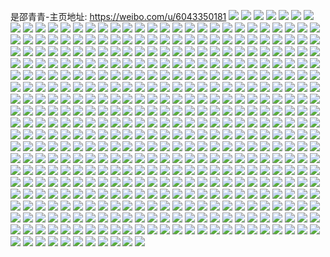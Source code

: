 是邵青青-主页地址: https://weibo.com/u/6043350181 
![](https://wx4.sinaimg.cn/mw2000/006AZhs1ly1h8zkqgdu11j32ps1j0kjl.jpg) 
![](https://wx4.sinaimg.cn/mw2000/006AZhs1ly1h8y2eos5zij32c034p7wi.jpg) 
![](https://wx4.sinaimg.cn/mw2000/006AZhs1ly1h8y2eknakxj32c0340u0x.jpg) 
![](https://wx4.sinaimg.cn/mw2000/006AZhs1ly1h85urqfnx1j32c034h1ky.jpg) 
![](https://wx4.sinaimg.cn/mw2000/006AZhs1ly1h85urogka7j32c034lkjm.jpg) 
![](https://wx4.sinaimg.cn/mw2000/006AZhs1ly1h7dz9zqv3yj31xq2qvjtx.jpg) 
![](https://wx4.sinaimg.cn/mw2000/006AZhs1ly1h7dz9xenv6j32c03401ky.jpg) 
![](https://wx4.sinaimg.cn/mw2000/006AZhs1ly1h7dza34cxjj323t2vm1ky.jpg) 
![](https://wx4.sinaimg.cn/mw2000/006AZhs1ly1h6l0ssxjcaj30u0140n2m.jpg) 
![](https://wx4.sinaimg.cn/mw2000/006AZhs1ly1h6l0st4nk9j30ty146qav.jpg) 
![](https://wx4.sinaimg.cn/mw2000/006AZhs1ly1h6l0stbdfhj30ty14010k.jpg) 
![](https://wx4.sinaimg.cn/mw2000/006AZhs1ly1h6l0stjpznj30ty148mzp.jpg) 
![](https://wx4.sinaimg.cn/mw2000/006AZhs1ly1h6l0stq3f3j30w616w45h.jpg) 
![](https://wx4.sinaimg.cn/mw2000/006AZhs1ly1h6l0ssrb2lj30ty1460z2.jpg) 
![](https://wx4.sinaimg.cn/mw2000/006AZhs1ly1h6l0stycm9j30ty140wle.jpg) 
![](https://wx4.sinaimg.cn/mw2000/006AZhs1ly1h6l0su6aysj30ty14041b.jpg) 
![](https://wx4.sinaimg.cn/mw2000/006AZhs1ly1h6l0sucr7cj30ty140dii.jpg) 
![](https://wx4.sinaimg.cn/mw2000/006AZhs1ly1h61vd5twlrj32801o0b29.jpg) 
![](https://wx4.sinaimg.cn/mw2000/006AZhs1ly1h61vdbw7h9j33k02o01kx.jpg) 
![](https://wx4.sinaimg.cn/mw2000/006AZhs1ly1h61vddvc00j30wi1yce81.jpg) 
![](https://wx4.sinaimg.cn/mw2000/006AZhs1ly1h4clnsim0pj30zk1bewog.jpg) 
![](https://wx4.sinaimg.cn/mw2000/006AZhs1ly1h4clnu09l7j32yo1o0x6p.jpg) 
![](https://wx4.sinaimg.cn/mw2000/006AZhs1ly1h3f63h9p9lj32yo1o0qv6.jpg) 
![](https://wx4.sinaimg.cn/mw2000/006AZhs1ly1h3f63iowkqj32yo1o0hdu.jpg) 
![](https://wx4.sinaimg.cn/mw2000/006AZhs1ly1h3f63kulu9j32yo1o0npe.jpg) 
![](https://wx4.sinaimg.cn/mw2000/006AZhs1ly1h3f63fz8swj32yo1o0hdu.jpg) 
![](https://wx4.sinaimg.cn/mw2000/006AZhs1ly1h3f63mtr46j32yo1o0hdu.jpg) 
![](https://wx4.sinaimg.cn/mw2000/006AZhs1ly1h3f63djrm0j32yo1o0e82.jpg) 
![](https://wx4.sinaimg.cn/mw2000/006AZhs1ly1h3f63odztfj31o02yokjm.jpg) 
![](https://wx4.sinaimg.cn/mw2000/006AZhs1ly1h33h35vjh3j30sg0sggsy.jpg) 
![](https://wx4.sinaimg.cn/mw2000/006AZhs1ly1h33h367xvnj31o01o01en.jpg) 
![](https://wx4.sinaimg.cn/mw2000/006AZhs1ly1h1uzyd0pr3j32c03401ky.jpg) 
![](https://wx4.sinaimg.cn/mw2000/006AZhs1ly1h1uzydmfbdj32c0340e81.jpg) 
![](https://wx4.sinaimg.cn/mw2000/006AZhs1ly1h0z9hfbbblj3340280nph.jpg) 
![](https://wx4.sinaimg.cn/mw2000/006AZhs1ly1h0z9hg7rgsj33402c0e82.jpg) 
![](https://wx4.sinaimg.cn/mw2000/006AZhs1ly1h0z9hdgffsj33402c0b2a.jpg) 
![](https://wx4.sinaimg.cn/mw2000/006AZhs1ly1h0z9hgxfutj33402c0hdu.jpg) 
![](https://wx4.sinaimg.cn/mw2000/006AZhs1ly1gwy5qmnvbej31o01o07wh.jpg) 
![](https://wx4.sinaimg.cn/mw2000/006AZhs1ly1gvtoxluiu4j32801o0e81.jpg) 
![](https://wx4.sinaimg.cn/mw2000/006AZhs1ly1gvtoxj9k76j32801o0kjl.jpg) 
![](https://wx4.sinaimg.cn/mw2000/006AZhs1ly1gvke4fyh28j62c0340hdt02.jpg) 
![](https://wx4.sinaimg.cn/mw2000/006AZhs1ly1gv5xl25s73j62tc240u0y02.jpg) 
![](https://wx4.sinaimg.cn/mw2000/006AZhs1ly1gv1e8dk7yjj62c02c0u0x02.jpg) 
![](https://wx4.sinaimg.cn/mw2000/006AZhs1ly1gv1e8lagyfj32c02c0x6p.jpg) 
![](https://wx4.sinaimg.cn/mw2000/006AZhs1ly1gv1e8f8bldj62c02c01ky02.jpg) 
![](https://wx4.sinaimg.cn/mw2000/006AZhs1ly1gv1e8otqibj62c02c0kjl02.jpg) 
![](https://wx4.sinaimg.cn/mw2000/006AZhs1ly1gv1e8gfivvj62c02c01ky02.jpg) 
![](https://wx4.sinaimg.cn/mw2000/006AZhs1ly1gv1e8i0tffj32c02c0npe.jpg) 
![](https://wx4.sinaimg.cn/mw2000/006AZhs1ly1gv1e8jjqdkj32c02c0hdt.jpg) 
![](https://wx4.sinaimg.cn/mw2000/006AZhs1ly1gv1ea9i0rpj613r0tuh5t02.jpg) 
![](https://wx4.sinaimg.cn/mw2000/006AZhs1ly1gv1e9xf060j62c02c0kjl02.jpg) 
![](https://wx4.sinaimg.cn/mw2000/006AZhs1ly1guok7343cdj63k02o0n4i02.jpg) 
![](https://wx4.sinaimg.cn/mw2000/006AZhs1ly1gul8ej9zm9j6280190que02.jpg) 
![](https://wx4.sinaimg.cn/mw2000/006AZhs1ly1gul8efugqkj62801904qp02.jpg) 
![](https://wx4.sinaimg.cn/mw2000/006AZhs1ly1gul8eij4vzj61400u0tn102.jpg) 
![](https://wx4.sinaimg.cn/mw2000/006AZhs1ly1gul8eht71nj62tc240e8202.jpg) 
![](https://wx4.sinaimg.cn/mw2000/006AZhs1ly1gul8en3earj63402c0u0x02.jpg) 
![](https://wx4.sinaimg.cn/mw2000/006AZhs1ly1gul8eesmh4j62c02jb7wh02.jpg) 
![](https://wx4.sinaimg.cn/mw2000/006AZhs1ly1gul8ek4qunj62c02c01kx02.jpg) 
![](https://wx4.sinaimg.cn/mw2000/006AZhs1ly1gul8eocrauj62c02c0x6f02.jpg) 
![](https://wx4.sinaimg.cn/mw2000/006AZhs1ly1gul8elczu6j63402c04qp02.jpg) 
![](https://wx4.sinaimg.cn/mw2000/006AZhs1ly1gufxlke4aqj63402c04qq02.jpg) 
![](https://wx4.sinaimg.cn/mw2000/006AZhs1ly1gufxlmfomlj63402c0u0y02.jpg) 
![](https://wx4.sinaimg.cn/mw2000/006AZhs1ly1gufxlihlfzj63402c0hdu02.jpg) 
![](https://wx4.sinaimg.cn/mw2000/006AZhs1ly1gufxlpwg39j62c0340e8202.jpg) 
![](https://wx4.sinaimg.cn/mw2000/006AZhs1ly1gufxlo1b48j62c0340b2902.jpg) 
![](https://wx4.sinaimg.cn/mw2000/006AZhs1ly1gufxd5oo40j62c03407wh02.jpg) 
![](https://wx4.sinaimg.cn/mw2000/006AZhs1ly1gufxd1lbn3j63402c0npd02.jpg) 
![](https://wx4.sinaimg.cn/mw2000/006AZhs1ly1gufxd4otjpj62c03401ky02.jpg) 
![](https://wx4.sinaimg.cn/mw2000/006AZhs1ly1gufxd3eik5j62c03401ky02.jpg) 
![](https://wx4.sinaimg.cn/mw2000/006AZhs1ly1gufxlqu6a4j62c0340b2902.jpg) 
![](https://wx4.sinaimg.cn/mw2000/006AZhs1ly1gufxky6tyjj62c03407wi02.jpg) 
![](https://wx4.sinaimg.cn/mw2000/006AZhs1ly1gufxd78xhjj62c0340b2a02.jpg) 
![](https://wx4.sinaimg.cn/mw2000/006AZhs1ly1gufxl0a3nzj63402c0x6r02.jpg) 
![](https://wx4.sinaimg.cn/mw2000/006AZhs1ly1gufxlb9rh7j63402c07wi02.jpg) 
![](https://wx4.sinaimg.cn/mw2000/006AZhs1ly1gufxl99innj63402c0x6r02.jpg) 
![](https://wx4.sinaimg.cn/mw2000/006AZhs1ly1gufxld6qr2j62c03404qq02.jpg) 
![](https://wx4.sinaimg.cn/mw2000/006AZhs1ly1gufxlgiqz1j63402c07wi02.jpg) 
![](https://wx4.sinaimg.cn/mw2000/006AZhs1ly1gufxlerg0lj62382s71ky02.jpg) 
![](https://wx4.sinaimg.cn/mw2000/006AZhs1ly1gu8es59ej2j32c0340hdu.jpg) 
![](https://wx4.sinaimg.cn/mw2000/006AZhs1ly1gu8es7gfhoj62c0340hdu02.jpg) 
![](https://wx4.sinaimg.cn/mw2000/006AZhs1ly1gt5rk8cay8j31sg2ds1kx.jpg) 
![](https://wx4.sinaimg.cn/mw2000/006AZhs1ly1gt5rkeibutj325n2r64qp.jpg) 
![](https://wx4.sinaimg.cn/mw2000/006AZhs1ly1gt5rk9uf20j32c0340b2a.jpg) 
![](https://wx4.sinaimg.cn/mw2000/006AZhs1ly1gt5rkb47adj32c0340npd.jpg) 
![](https://wx4.sinaimg.cn/mw2000/006AZhs1ly1gt5rkd9trij33402c0b29.jpg) 
![](https://wx4.sinaimg.cn/mw2000/006AZhs1ly1gt5rkccftyj33402c01ky.jpg) 
![](https://wx4.sinaimg.cn/mw2000/006AZhs1ly1gt5rk5o8p0j33402c0kjm.jpg) 
![](https://wx4.sinaimg.cn/mw2000/006AZhs1ly1gt5rmpltdyj33402c01ky.jpg) 
![](https://wx4.sinaimg.cn/mw2000/006AZhs1ly1gt5rk7fh6jj32c03404qq.jpg) 
![](https://wx4.sinaimg.cn/mw2000/006AZhs1ly1gt5rqhd9uyj32c0340e82.jpg) 
![](https://wx4.sinaimg.cn/mw2000/006AZhs1ly1gt2wtxe98aj3240240npd.jpg) 
![](https://wx4.sinaimg.cn/mw2000/006AZhs1ly1gs7erorsuij32c02c04nx.jpg) 
![](https://wx4.sinaimg.cn/mw2000/006AZhs1ly1grxjn9lqlmj33402c0x11.jpg) 
![](https://wx4.sinaimg.cn/mw2000/006AZhs1ly1grwiuq02s1j34g02yoqvi.jpg) 
![](https://wx4.sinaimg.cn/mw2000/006AZhs1ly1grwiv1zhefj34g02yokjx.jpg) 
![](https://wx4.sinaimg.cn/mw2000/006AZhs1ly1grwivgqcnjj32yo4g0kk1.jpg) 
![](https://wx4.sinaimg.cn/mw2000/006AZhs1ly1grwiuco9uuj32yo4pfx72.jpg) 
![](https://wx4.sinaimg.cn/mw2000/006AZhs1ly1grsm4k37ytj32c0340e81.jpg) 
![](https://wx4.sinaimg.cn/mw2000/006AZhs1ly1grsm4lmoybj32c0340e81.jpg) 
![](https://wx4.sinaimg.cn/mw2000/006AZhs1ly1grdka3v747j31nt28ynde.jpg) 
![](https://wx4.sinaimg.cn/mw2000/006AZhs1ly1grdkb9e7eyj31tf2by1an.jpg) 
![](https://wx4.sinaimg.cn/mw2000/006AZhs1ly1gr34lo8iwhj33402c0qv5.jpg) 
![](https://wx4.sinaimg.cn/mw2000/006AZhs1ly1gqpuh23loxj33k02o0u0y.jpg) 
![](https://wx4.sinaimg.cn/mw2000/006AZhs1ly1gqo6y3hxmij32c0340e81.jpg) 
![](https://wx4.sinaimg.cn/mw2000/006AZhs1ly1gq7uma3przj31o0280e5e.jpg) 
![](https://wx4.sinaimg.cn/mw2000/006AZhs1ly1gq7umbnf9oj31o0280hb9.jpg) 
![](https://wx4.sinaimg.cn/mw2000/006AZhs1ly1gq7umda5s6j31sg2dsdjd.jpg) 
![](https://wx4.sinaimg.cn/mw2000/006AZhs1ly1gq7up93rcgj31sg2dstbz.jpg) 
![](https://wx4.sinaimg.cn/mw2000/006AZhs1ly1gpyqbvudezj32o03k01ce.jpg) 
![](https://wx4.sinaimg.cn/mw2000/006AZhs1ly1gpq2jskw8sj32801o0b29.jpg) 
![](https://wx4.sinaimg.cn/mw2000/006AZhs1ly1gpi3ts284pj32c02c0k5y.jpg) 
![](https://wx4.sinaimg.cn/mw2000/006AZhs1ly1gphbxve6ohj33402c0hdt.jpg) 
![](https://wx4.sinaimg.cn/mw2000/006AZhs1ly1gphbxxfnt8j33402c0hdt.jpg) 
![](https://wx4.sinaimg.cn/mw2000/006AZhs1ly1gphby07lufj33402c0e81.jpg) 
![](https://wx4.sinaimg.cn/mw2000/006AZhs1ly1gphby2b54lj33402c0hdt.jpg) 
![](https://wx4.sinaimg.cn/mw2000/006AZhs1ly1gphby4ha3yj33402c0hdt.jpg) 
![](https://wx4.sinaimg.cn/mw2000/006AZhs1ly1gphby6n5mvj33402c0hdt.jpg) 
![](https://wx4.sinaimg.cn/mw2000/006AZhs1ly1gphby8lco9j33402c0hdt.jpg) 
![](https://wx4.sinaimg.cn/mw2000/006AZhs1ly1gphbybramfj33402c0e81.jpg) 
![](https://wx4.sinaimg.cn/mw2000/006AZhs1ly1gphbyeokuyj33402c0hdt.jpg) 
![](https://wx4.sinaimg.cn/mw2000/006AZhs1ly1gpcohxjvcoj32c0340x6q.jpg) 
![](https://wx4.sinaimg.cn/mw2000/006AZhs1ly1gpcogz927jj33402c07wh.jpg) 
![](https://wx4.sinaimg.cn/mw2000/006AZhs1ly1gpcogxytfgj32c03407wj.jpg) 
![](https://wx4.sinaimg.cn/mw2000/006AZhs1ly1gpcoh4chmwj33402c0b29.jpg) 
![](https://wx4.sinaimg.cn/mw2000/006AZhs1ly1gpcoh6jamzj33402c0b29.jpg) 
![](https://wx4.sinaimg.cn/mw2000/006AZhs1ly1gpcoh80ubnj33402c0gyp.jpg) 
![](https://wx4.sinaimg.cn/mw2000/006AZhs1ly1gpcoha6bh7j33hc2bke83.jpg) 
![](https://wx4.sinaimg.cn/mw2000/006AZhs1ly1gpcohbzdtxj33hc2bkb2b.jpg) 
![](https://wx4.sinaimg.cn/mw2000/006AZhs1ly1gpcogszqcej33hc2bk4qs.jpg) 
![](https://wx4.sinaimg.cn/mw2000/006AZhs1ly1gpb0mc57ntj30rs15o7wh.jpg) 
![](https://wx4.sinaimg.cn/mw2000/006AZhs1ly1gpb0m9ykgkj33402c0x6p.jpg) 
![](https://wx4.sinaimg.cn/mw2000/006AZhs1ly1gpb0mdy3i2j32c033y1l2.jpg) 
![](https://wx4.sinaimg.cn/mw2000/006AZhs1ly1gpb0m3u53zj33402c04qr.jpg) 
![](https://wx4.sinaimg.cn/mw2000/006AZhs1ly1gpb0m0vt5jj33402c0x6q.jpg) 
![](https://wx4.sinaimg.cn/mw2000/006AZhs1ly1gpb0lxqlvyj33402c0u0y.jpg) 
![](https://wx4.sinaimg.cn/mw2000/006AZhs1ly1gpb0m7ta9yj33402c04qp.jpg) 
![](https://wx4.sinaimg.cn/mw2000/006AZhs1ly1gpb0pmfyw0j32c02c0qpy.jpg) 
![](https://wx4.sinaimg.cn/mw2000/006AZhs1ly1gpb0m6p1iaj33402c0b1v.jpg) 
![](https://wx4.sinaimg.cn/mw2000/006AZhs1ly1gpafemry7nj30rs24e7r6.jpg) 
![](https://wx4.sinaimg.cn/mw2000/006AZhs1ly1gpafeolhwaj32c033yqv6.jpg) 
![](https://wx4.sinaimg.cn/mw2000/006AZhs1ly1gpafem0nfkj30rs2km4qp.jpg) 
![](https://wx4.sinaimg.cn/mw2000/006AZhs1ly1gpaffecbb0j33402c07wh.jpg) 
![](https://wx4.sinaimg.cn/mw2000/006AZhs1ly1gpafeq8yiij30rs334npd.jpg) 
![](https://wx4.sinaimg.cn/mw2000/006AZhs1ly1gpaferpltrj32c0340npe.jpg) 
![](https://wx4.sinaimg.cn/mw2000/006AZhs1ly1gpafekx5uej31o01o0dzu.jpg) 
![](https://wx4.sinaimg.cn/mw2000/006AZhs1ly1gpafetcnucj32c02c0noe.jpg) 
![](https://wx4.sinaimg.cn/mw2000/006AZhs1ly1gpafevcpj2j33402c01kx.jpg) 
![](https://wx4.sinaimg.cn/mw2000/006AZhs1ly1gp6zxquegqj32c02c0tpn.jpg) 
![](https://wx4.sinaimg.cn/mw2000/006AZhs1ly1gp4nb4qyavj33402c043c.jpg) 
![](https://wx4.sinaimg.cn/mw2000/006AZhs1ly1gp4nb18zq8j33402c0qit.jpg) 
![](https://wx4.sinaimg.cn/mw2000/006AZhs1ly1gp4nb2lfh0j33402c0to3.jpg) 
![](https://wx4.sinaimg.cn/mw2000/006AZhs1ly1gp4nb3g7fdj33402c0wv8.jpg) 
![](https://wx4.sinaimg.cn/mw2000/006AZhs1ly1gp13ublbbaj32c02c0u0x.jpg) 
![](https://wx4.sinaimg.cn/mw2000/006AZhs1ly1gp13ud553qj32c02c0x6p.jpg) 
![](https://wx4.sinaimg.cn/mw2000/006AZhs1ly1gp13uf1qiyj32c02c04qq.jpg) 
![](https://wx4.sinaimg.cn/mw2000/006AZhs1ly1gp13uh0k8vj32c02c04qq.jpg) 
![](https://wx4.sinaimg.cn/mw2000/006AZhs1ly1gp13ujrmhmj32c02c0hdw.jpg) 
![](https://wx4.sinaimg.cn/mw2000/006AZhs1ly1gp13u9z33cj32c02c0kjl.jpg) 
![](https://wx4.sinaimg.cn/mw2000/006AZhs1ly1got62g8nfuj30u0140tmf.jpg) 
![](https://wx4.sinaimg.cn/mw2000/006AZhs1ly1gorkpaelk6j31nv1nv1kx.jpg) 
![](https://wx4.sinaimg.cn/mw2000/006AZhs1ly1gorkp9l0ujj31nv1nv4jn.jpg) 
![](https://wx4.sinaimg.cn/mw2000/006AZhs1ly1gorkpav5bkj31nv1nvax5.jpg) 
![](https://wx4.sinaimg.cn/mw2000/006AZhs1ly1gorkpbhq4qj31nv1nvkid.jpg) 
![](https://wx4.sinaimg.cn/mw2000/006AZhs1ly1gokvmfqem7j33402c0b2c.jpg) 
![](https://wx4.sinaimg.cn/mw2000/006AZhs1ly1gokvmj7pquj33402c04qt.jpg) 
![](https://wx4.sinaimg.cn/mw2000/006AZhs1ly1gohd9bd4yzj32c0340h3z.jpg) 
![](https://wx4.sinaimg.cn/mw2000/006AZhs1ly1gnt831j5jvj32c02c04mr.jpg) 
![](https://wx4.sinaimg.cn/mw2000/006AZhs1ly1gnt8334c48j33402c0jti.jpg) 
![](https://wx4.sinaimg.cn/mw2000/006AZhs1ly1gnt835lhlnj33402c0ngj.jpg) 
![](https://wx4.sinaimg.cn/mw2000/006AZhs1ly1gnt85mfyjej32ds1sgx5g.jpg) 
![](https://wx4.sinaimg.cn/mw2000/006AZhs1ly1gnk2uralwij32801o01ky.jpg) 
![](https://wx4.sinaimg.cn/mw2000/006AZhs1ly1gnk2umq8ngj32801o0x6p.jpg) 
![](https://wx4.sinaimg.cn/mw2000/006AZhs1ly1gnk2uo4pnbj32801o04qq.jpg) 
![](https://wx4.sinaimg.cn/mw2000/006AZhs1ly1gnk2upano2j31o0280kjl.jpg) 
![](https://wx4.sinaimg.cn/mw2000/006AZhs1ly1gnk2upm25oj30u0140ai1.jpg) 
![](https://wx4.sinaimg.cn/mw2000/006AZhs1ly1gnk2uorhi3j31o0280hdt.jpg) 
![](https://wx4.sinaimg.cn/mw2000/006AZhs1ly1gnk2unjiqwj31o0280npd.jpg) 
![](https://wx4.sinaimg.cn/mw2000/006AZhs1ly1gnk2upzefjj31o0280npd.jpg) 
![](https://wx4.sinaimg.cn/mw2000/006AZhs1ly1gnk2uqhm81j31o0280kjl.jpg) 
![](https://wx4.sinaimg.cn/mw2000/006AZhs1ly1gnai5cehdpj32022rzqe3.jpg) 
![](https://wx4.sinaimg.cn/mw2000/006AZhs1ly1gnai5dp31tj33402c0x10.jpg) 
![](https://wx4.sinaimg.cn/mw2000/006AZhs1gy1gmr3w3czp8j32c0340npd.jpg) 
![](https://wx4.sinaimg.cn/mw2000/006AZhs1gy1gm8dmbmrrpj32c0340kjl.jpg) 
![](https://wx4.sinaimg.cn/mw2000/006AZhs1gy1gm643fuftkj32c0340e81.jpg) 
![](https://wx4.sinaimg.cn/mw2000/006AZhs1ly1glvswif7bej32c02c0njq.jpg) 
![](https://wx4.sinaimg.cn/mw2000/006AZhs1gy1gknvvso443j32c03404qp.jpg) 
![](https://wx4.sinaimg.cn/mw2000/006AZhs1gy1gknvvupp03j32c0340hdt.jpg) 
![](https://wx4.sinaimg.cn/mw2000/006AZhs1gy1gknaxzy3vrj33402c0e81.jpg) 
![](https://wx4.sinaimg.cn/mw2000/006AZhs1gy1gknay280aej33402c07wh.jpg) 
![](https://wx4.sinaimg.cn/mw2000/006AZhs1gy1gjmxko1nrij32c0340b29.jpg) 
![](https://wx4.sinaimg.cn/mw2000/006AZhs1gy1gjmxkrjwlqj32c0340npd.jpg) 
![](https://wx4.sinaimg.cn/mw2000/006AZhs1gy1gjmxkptjmdj32c0340qv5.jpg) 
![](https://wx4.sinaimg.cn/mw2000/006AZhs1gy1gjmxktemgcj32c0340npd.jpg) 
![](https://wx4.sinaimg.cn/mw2000/006AZhs1gy1gjmxkw0qtbj320w340qv5.jpg) 
![](https://wx4.sinaimg.cn/mw2000/006AZhs1gy1gjmxkmf94pj32c0340u0x.jpg) 
![](https://wx4.sinaimg.cn/mw2000/006AZhs1ly1ghvcbh4t85j31o01o0k6n.jpg) 
![](https://wx4.sinaimg.cn/mw2000/006AZhs1ly1ghtxivxwohj33402c04m9.jpg) 
![](https://wx4.sinaimg.cn/mw2000/006AZhs1ly1ghtxkxlxmfj33402c04qp.jpg) 
![](https://wx4.sinaimg.cn/mw2000/006AZhs1ly1ghqbt01dhkj32c02c0kje.jpg) 
![](https://wx4.sinaimg.cn/mw2000/006AZhs1gy1ggt5nceriej33402c0nha.jpg) 
![](https://wx4.sinaimg.cn/mw2000/006AZhs1gy1gg79mxgekfj330l2be4qr.jpg) 
![](https://wx4.sinaimg.cn/mw2000/006AZhs1gy1gg79mznbxnj32c02c01kx.jpg) 
![](https://wx4.sinaimg.cn/mw2000/006AZhs1gy1gg79mrrqvdj32c02c0e81.jpg) 
![](https://wx4.sinaimg.cn/mw2000/006AZhs1gy1gg79mn9z7dj31o01o07wk.jpg) 
![](https://wx4.sinaimg.cn/mw2000/006AZhs1gy1gg79n3y0dfj32c02c0b29.jpg) 
![](https://wx4.sinaimg.cn/mw2000/006AZhs1gy1gg79n1nj87j31o01o0tx6.jpg) 
![](https://wx4.sinaimg.cn/mw2000/006AZhs1gy1gfd6s3i2j2j313x0tx4qp.jpg) 
![](https://wx4.sinaimg.cn/mw2000/006AZhs1gy1gfd0eik668j30q30q3n8r.jpg) 
![](https://wx4.sinaimg.cn/mw2000/006AZhs1ly1gf69841mfdj32c02c0tov.jpg) 
![](https://wx4.sinaimg.cn/mw2000/006AZhs1gy1gf2r94oh7yj33402c0u10.jpg) 
![](https://wx4.sinaimg.cn/mw2000/006AZhs1gy1gf2r9d74jhj30u00u0np9.jpg) 
![](https://wx4.sinaimg.cn/mw2000/006AZhs1gy1gf2r7htfe9j31o01o04qu.jpg) 
![](https://wx4.sinaimg.cn/mw2000/006AZhs1gy1gf2r65dqzij31kw16mnpf.jpg) 
![](https://wx4.sinaimg.cn/mw2000/006AZhs1gy1gf2r8eqzlrj34tc37kqvb.jpg) 
![](https://wx4.sinaimg.cn/mw2000/006AZhs1gy1gf2r7izmu3j31420u047r.jpg) 
![](https://wx4.sinaimg.cn/mw2000/006AZhs1gy1gf2r7k4lbqj30yi1nmh1r.jpg) 
![](https://wx4.sinaimg.cn/mw2000/006AZhs1gy1gf2r770b7wj33402c0e8e.jpg) 
![](https://wx4.sinaimg.cn/mw2000/006AZhs1gy1gf2r98kb8kj30yi1n5h2b.jpg) 
![](https://wx4.sinaimg.cn/mw2000/006AZhs1ly1ge0jtzenkoj33402c0u0x.jpg) 
![](https://wx4.sinaimg.cn/mw2000/006AZhs1ly1ge0jv12mo3j30q40q4qjw.jpg) 
![](https://wx4.sinaimg.cn/mw2000/006AZhs1ly1gdufln74jmj31mb1mbu0x.jpg) 
![](https://wx4.sinaimg.cn/mw2000/006AZhs1ly1gdufllj2fxj31lb1lbe82.jpg) 
![](https://wx4.sinaimg.cn/mw2000/006AZhs1ly1gdt5riojnsj32c02c04og.jpg) 
![](https://wx4.sinaimg.cn/mw2000/006AZhs1ly1gdt5rjzx0fj32c02c0wrc.jpg) 
![](https://wx4.sinaimg.cn/mw2000/006AZhs1ly1gdde0rjmq5j32c02c04qp.jpg) 
![](https://wx4.sinaimg.cn/mw2000/006AZhs1ly1gdddzb4ngaj32c02c0hdt.jpg) 
![](https://wx4.sinaimg.cn/mw2000/006AZhs1ly1gdde0torazj32c02c0u0x.jpg) 
![](https://wx4.sinaimg.cn/mw2000/006AZhs1ly1gdddzeyxxxj32c02c0hdt.jpg) 
![](https://wx4.sinaimg.cn/mw2000/006AZhs1ly1gdddz9nk41j32c02c0kjm.jpg) 
![](https://wx4.sinaimg.cn/mw2000/006AZhs1ly1gdddzfzl23j32c02c0nd1.jpg) 
![](https://wx4.sinaimg.cn/mw2000/006AZhs1ly1gdde7ywlubj30tu0tu1kx.jpg) 
![](https://wx4.sinaimg.cn/mw2000/006AZhs1ly1gdddzk6zzgj32c02c0qv5.jpg) 
![](https://wx4.sinaimg.cn/mw2000/006AZhs1ly1gdde3z79awj30u017mazv.jpg) 
![](https://wx4.sinaimg.cn/mw2000/006AZhs1ly1gbiej2nlh4j31mb1mb4fq.jpg) 
![](https://wx4.sinaimg.cn/mw2000/006AZhs1ly1gbiej361e5j31mb1mbqng.jpg) 
![](https://wx4.sinaimg.cn/mw2000/006AZhs1ly1gbiej3ue6bj31o01o0at8.jpg) 
![](https://wx4.sinaimg.cn/mw2000/006AZhs1ly1gbiej1hnppj31o01o0auq.jpg) 
![](https://wx4.sinaimg.cn/mw2000/006AZhs1ly1gb83l11mlaj31o01o0h22.jpg) 
![](https://wx4.sinaimg.cn/mw2000/006AZhs1ly1gb6wmv9kl9j31hc0u0npd.jpg) 
![](https://wx4.sinaimg.cn/mw2000/006AZhs1ly1gb6wmvuc8ej31hc0u0qv5.jpg) 
![](https://wx4.sinaimg.cn/mw2000/006AZhs1ly1gb6wmwgo7rj31hc0u0qv5.jpg) 
![](https://wx4.sinaimg.cn/mw2000/006AZhs1ly1gb6wk9rqdsj30u00h348k.jpg) 
![](https://wx4.sinaimg.cn/mw2000/006AZhs1ly1gaxfd9co0ij32c02c0has.jpg) 
![](https://wx4.sinaimg.cn/mw2000/006AZhs1ly1gaxfcbxrv4j32c02c0k3p.jpg) 
![](https://wx4.sinaimg.cn/mw2000/006AZhs1gy1gax79z0z0qj32c02c0hdt.jpg) 
![](https://wx4.sinaimg.cn/mw2000/006AZhs1gy1gax7a1ybl6j32c02c07wh.jpg) 
![](https://wx4.sinaimg.cn/mw2000/006AZhs1gy1gawe34z83pj31o01o0ha4.jpg) 
![](https://wx4.sinaimg.cn/mw2000/006AZhs1gy1gawe2givtdj31o01o0x0h.jpg) 
![](https://wx4.sinaimg.cn/mw2000/006AZhs1gy1gawe2qt726j31o01o0hc6.jpg) 
![](https://wx4.sinaimg.cn/mw2000/006AZhs1gy1gawe537wzpj31o01o01kx.jpg) 
![](https://wx4.sinaimg.cn/mw2000/006AZhs1gy1gawe2fejbsj31o01o0qnl.jpg) 
![](https://wx4.sinaimg.cn/mw2000/006AZhs1gy1gawe4nf11zj31o01o0u0n.jpg) 
![](https://wx4.sinaimg.cn/mw2000/006AZhs1gy1gawe4y07xcj31o01o0wz9.jpg) 
![](https://wx4.sinaimg.cn/mw2000/006AZhs1gy1gawe4uanvwj31o01o0b29.jpg) 
![](https://wx4.sinaimg.cn/mw2000/006AZhs1gy1gawe2nfpzkj32c0340u0z.jpg) 
![](https://wx4.sinaimg.cn/mw2000/006AZhs1gy1gav2gdq53gj30rs4a9hdt.jpg) 
![](https://wx4.sinaimg.cn/mw2000/006AZhs1gy1gav2h97mf8j30rs4444qp.jpg) 
![](https://wx4.sinaimg.cn/mw2000/006AZhs1gy1gav2ghqwgfj30rs334ttj.jpg) 
![](https://wx4.sinaimg.cn/mw2000/006AZhs1gy1gav2hha27cj30rs1xgnjp.jpg) 
![](https://wx4.sinaimg.cn/mw2000/006AZhs1gy1gav2g5vboij31900u0h28.jpg) 
![](https://wx4.sinaimg.cn/mw2000/006AZhs1gy1gav2hpykxyj30rs2yiu0r.jpg) 
![](https://wx4.sinaimg.cn/mw2000/006AZhs1gy1gav2hsk9f8j31900u0ary.jpg) 
![](https://wx4.sinaimg.cn/mw2000/006AZhs1gy1gav2g3fp83j31hc0u0ql5.jpg) 
![](https://wx4.sinaimg.cn/mw2000/006AZhs1gy1gav2htt1pyj31400u0wju.jpg) 
![](https://wx4.sinaimg.cn/mw2000/006AZhs1gy1gauws1v6hlj30yi0yijxb.jpg) 
![](https://wx4.sinaimg.cn/mw2000/006AZhs1gy1gauwrfnek8j32c02c0kfi.jpg) 
![](https://wx4.sinaimg.cn/mw2000/006AZhs1gy1gauws56fdpj32c02c0k8f.jpg) 
![](https://wx4.sinaimg.cn/mw2000/006AZhs1gy1gauws6u2skj32c02c0khd.jpg) 
![](https://wx4.sinaimg.cn/mw2000/006AZhs1gy1gauws9lf1ej33402c0u0y.jpg) 
![](https://wx4.sinaimg.cn/mw2000/006AZhs1gy1gauwriunaqj32c02c04i6.jpg) 
![](https://wx4.sinaimg.cn/mw2000/006AZhs1gy1gauws17b8jj33k02o0b2b.jpg) 
![](https://wx4.sinaimg.cn/mw2000/006AZhs1gy1gauws3rcrzj32c02c019y.jpg) 
![](https://wx4.sinaimg.cn/mw2000/006AZhs1gy1gauwrbisfej30yi0yi0yt.jpg) 
![](https://wx4.sinaimg.cn/mw2000/006AZhs1gy1gaib9jcuyqj33402c07wh.jpg) 
![](https://wx4.sinaimg.cn/mw2000/006AZhs1gy1gaib9u95xoj33402c04qp.jpg) 
![](https://wx4.sinaimg.cn/mw2000/006AZhs1gy1gaib9mvbpcj33402c07wh.jpg) 
![](https://wx4.sinaimg.cn/mw2000/006AZhs1gy1gaib9qjuhhj33402c07wh.jpg) 
![](https://wx4.sinaimg.cn/mw2000/006AZhs1gy1gahhd9lf31j31o01o0nh7.jpg) 
![](https://wx4.sinaimg.cn/mw2000/006AZhs1gy1gahhd8ichwj30nj0njqiu.jpg) 
![](https://wx4.sinaimg.cn/mw2000/006AZhs1ly1g99i30zhzuj32c02c07wh.jpg) 
![](https://wx4.sinaimg.cn/mw2000/006AZhs1ly1g98y604ebyj31400u0tia.jpg) 
![](https://wx4.sinaimg.cn/mw2000/006AZhs1ly1g98y62aauxj31400u0qgd.jpg) 
![](https://wx4.sinaimg.cn/mw2000/006AZhs1ly1g98y66sl9wj31hd0u0tne.jpg) 
![](https://wx4.sinaimg.cn/mw2000/006AZhs1ly1g98y5zh4k2j31420u0jyw.jpg) 
![](https://wx4.sinaimg.cn/mw2000/006AZhs1gy1g94r1xysm1j30rs3qqx3i.jpg) 
![](https://wx4.sinaimg.cn/mw2000/006AZhs1gy1g94r10eyy5j32c02c0nl1.jpg) 
![](https://wx4.sinaimg.cn/mw2000/006AZhs1gy1g94r211z4yj30rs2fcqp2.jpg) 
![](https://wx4.sinaimg.cn/mw2000/006AZhs1gy1g94r18wfzmj30rs446b29.jpg) 
![](https://wx4.sinaimg.cn/mw2000/006AZhs1gy1g94r2z43q8j33402c0kjl.jpg) 
![](https://wx4.sinaimg.cn/mw2000/006AZhs1gy1g94r225o4jj30rs16sn5d.jpg) 
![](https://wx4.sinaimg.cn/mw2000/006AZhs1gy1g94r27fn68j30rs1qinhc.jpg) 
![](https://wx4.sinaimg.cn/mw2000/006AZhs1gy1g94r2hc9evj30u01sx47p.jpg) 
![](https://wx4.sinaimg.cn/mw2000/006AZhs1gy1g94r2b42mhj30rs1qix1g.jpg) 
![](https://wx4.sinaimg.cn/mw2000/006AZhs1gy1g94pb0rjhgj33402c0ahe.jpg) 
![](https://wx4.sinaimg.cn/mw2000/006AZhs1gy1g94paf4ye1j33up2khb1s.jpg) 
![](https://wx4.sinaimg.cn/mw2000/006AZhs1gy1g94paigo2wj34002o0npd.jpg) 
![](https://wx4.sinaimg.cn/mw2000/006AZhs1gy1g94pazer8yj33402c0wmq.jpg) 
![](https://wx4.sinaimg.cn/mw2000/006AZhs1gy1g94pb22st5j33402c00xl.jpg) 
![](https://wx4.sinaimg.cn/mw2000/006AZhs1gy1g94pavol0fj33z92ng7wi.jpg) 
![](https://wx4.sinaimg.cn/mw2000/006AZhs1gy1g94paqxttcj32tc240u0x.jpg) 
![](https://wx4.sinaimg.cn/mw2000/006AZhs1gy1g94pan8k3hj34002o0b2a.jpg) 
![](https://wx4.sinaimg.cn/mw2000/006AZhs1gy1g94paxvym8j33402c0x0x.jpg) 
![](https://wx4.sinaimg.cn/mw2000/006AZhs1gy1g82rhbdgmsj333425sgxr.jpg) 
![](https://wx4.sinaimg.cn/mw2000/006AZhs1gy1g82rhgamv4j33pz2jz15t.jpg) 
![](https://wx4.sinaimg.cn/mw2000/006AZhs1gy1g82rhlkrflj33o12g0anz.jpg) 
![](https://wx4.sinaimg.cn/mw2000/006AZhs1gy1g82ri6b8amj32c03407wn.jpg) 
![](https://wx4.sinaimg.cn/mw2000/006AZhs1gy1g82ric4ea0j32c02c0npd.jpg) 
![](https://wx4.sinaimg.cn/mw2000/006AZhs1gy1g82rh8v0n2j32c02c0x0n.jpg) 
![](https://wx4.sinaimg.cn/mw2000/006AZhs1gy1g82rifhzlhj31o01o0qtg.jpg) 
![](https://wx4.sinaimg.cn/mw2000/006AZhs1gy1g83f06qp2oj31o01o0ayo.jpg) 
![](https://wx4.sinaimg.cn/mw2000/006AZhs1gy1g83f051rv7j31o01o0x0g.jpg) 
![](https://wx4.sinaimg.cn/mw2000/006AZhs1gy1g7pld6y0g2j32c0340dvk.jpg) 
![](https://wx4.sinaimg.cn/mw2000/006AZhs1gy1g7lcnicc18j32c02c0n63.jpg) 
![](https://wx4.sinaimg.cn/mw2000/006AZhs1gy1g7lcnjp0gcj32c02c0wos.jpg) 
![](https://wx4.sinaimg.cn/mw2000/006AZhs1gy1g7lcng8a86j32c02c04cw.jpg) 
![](https://wx4.sinaimg.cn/mw2000/006AZhs1gy1g7lcn1ru03j32c02c0u0x.jpg) 
![](https://wx4.sinaimg.cn/mw2000/006AZhs1gy1g7lcn3v2y4j32c02c0x6p.jpg) 
![](https://wx4.sinaimg.cn/mw2000/006AZhs1gy1g7lcn9f8zxj32c02c07wh.jpg) 
![](https://wx4.sinaimg.cn/mw2000/006AZhs1gy1g7lcnbvttkj32c02c04qp.jpg) 
![](https://wx4.sinaimg.cn/mw2000/006AZhs1gy1g7lcne8jenj32c02c0x6p.jpg) 
![](https://wx4.sinaimg.cn/mw2000/006AZhs1gy1g7lcn6c4mcj32c02c07wi.jpg) 
![](https://wx4.sinaimg.cn/mw2000/006AZhs1gy1g7j3l3u3icj32c02c0hdt.jpg) 
![](https://wx4.sinaimg.cn/mw2000/006AZhs1gy1g7j3l5k9ypj32c02c0hdt.jpg) 
![](https://wx4.sinaimg.cn/mw2000/006AZhs1gy1g7j3l9q7e4j32c02c0hdt.jpg) 
![](https://wx4.sinaimg.cn/mw2000/006AZhs1gy1g7j3laqllaj32c02c0npd.jpg) 
![](https://wx4.sinaimg.cn/mw2000/006AZhs1gy1g7j3lcmupdj32c02c0hdt.jpg) 
![](https://wx4.sinaimg.cn/mw2000/006AZhs1gy1g7j3lbloiej32c02c0npd.jpg) 
![](https://wx4.sinaimg.cn/mw2000/006AZhs1gy1g7j3kwtob9j32c02c0qv5.jpg) 
![](https://wx4.sinaimg.cn/mw2000/006AZhs1gy1g7j3l6vn5gj32c02c0kjl.jpg) 
![](https://wx4.sinaimg.cn/mw2000/006AZhs1gy1g7j3l17w47j32c02c0u0x.jpg) 
![](https://wx4.sinaimg.cn/mw2000/006AZhs1gy1g6wygeg75bj31o01o07pd.jpg) 
![](https://wx4.sinaimg.cn/mw2000/006AZhs1gy1g6wyg9st0bj31o01o0h56.jpg) 
![](https://wx4.sinaimg.cn/mw2000/006AZhs1gy1g6kbh0bv58j31o01o04qp.jpg) 
![](https://wx4.sinaimg.cn/mw2000/006AZhs1gy1g6kbh3mjxqj31o01o0b29.jpg) 
![](https://wx4.sinaimg.cn/mw2000/006AZhs1gy1g6kbh5ey71j31o01o0b29.jpg) 
![](https://wx4.sinaimg.cn/mw2000/006AZhs1gy1g6kbh7tck0j31o01o04qp.jpg) 
![](https://wx4.sinaimg.cn/mw2000/006AZhs1gy1g6gzlnmnyhj30u00hf10p.jpg) 
![](https://wx4.sinaimg.cn/mw2000/006AZhs1ly1g5i7u9srutj32c02c0b2g.jpg) 
![](https://wx4.sinaimg.cn/mw2000/006AZhs1ly1g5i7u7bz2dj32c02c0u0y.jpg) 
![](https://wx4.sinaimg.cn/mw2000/006AZhs1ly1g5i7ub92c3j32c02c07wj.jpg) 
![](https://wx4.sinaimg.cn/mw2000/006AZhs1ly1g5i7udqcnvj32c02c0x6x.jpg) 
![](https://wx4.sinaimg.cn/mw2000/006AZhs1ly1g5ef5w2fa2j32c02c0h6c.jpg) 
![](https://wx4.sinaimg.cn/mw2000/006AZhs1ly1g5ef5xbpfwj32c02c0178.jpg) 
![](https://wx4.sinaimg.cn/mw2000/006AZhs1gy1g4qkkg8nrkj33402c0kjo.jpg) 
![](https://wx4.sinaimg.cn/mw2000/006AZhs1gy1g4qkmi2qwzj33402c0b2d.jpg) 
![](https://wx4.sinaimg.cn/mw2000/006AZhs1gy1g4qkkh2aadj31400u0n0l.jpg) 
![](https://wx4.sinaimg.cn/mw2000/006AZhs1gy1g4qkql8vdej33402c0b29.jpg) 
![](https://wx4.sinaimg.cn/mw2000/006AZhs1gy1g4qkkqnlhyj33y82yo1l0.jpg) 
![](https://wx4.sinaimg.cn/mw2000/006AZhs1gy1g4qkqs7y30j33402c04qp.jpg) 
![](https://wx4.sinaimg.cn/mw2000/006AZhs1gy1g4qkrrv8jaj33402c07wl.jpg) 
![](https://wx4.sinaimg.cn/mw2000/006AZhs1gy1g4qkrlexbcj33402c01l1.jpg) 
![](https://wx4.sinaimg.cn/mw2000/006AZhs1gy1g4qkryj6u9j33402c01l1.jpg) 
![](https://wx4.sinaimg.cn/mw2000/006AZhs1gy1g3xkmjlyngj32c0340qvf.jpg) 
![](https://wx4.sinaimg.cn/mw2000/006AZhs1gy1g2vgy7l9ftj30yo0q0qbv.jpg) 
![](https://wx4.sinaimg.cn/mw2000/006AZhs1gy1g2vgyfn2pej33402c0b2d.jpg) 
![](https://wx4.sinaimg.cn/mw2000/006AZhs1gy1g2vgyc4hl5j30yo0q0115.jpg) 
![](https://wx4.sinaimg.cn/mw2000/006AZhs1gy1g2vgyjl306j31o01o0kjp.jpg) 
![](https://wx4.sinaimg.cn/mw2000/006AZhs1gy1g2vgybmm76j31400u0gv6.jpg) 
![](https://wx4.sinaimg.cn/mw2000/006AZhs1gy1g2vgykwmtcj31o01o07wh.jpg) 
![](https://wx4.sinaimg.cn/mw2000/006AZhs1gy1g2vgyal0dbj30rs2d3qv7.jpg) 
![](https://wx4.sinaimg.cn/mw2000/006AZhs1gy1g2vgyn3kyvj31o01o07wh.jpg) 
![](https://wx4.sinaimg.cn/mw2000/006AZhs1gy1g2vgy8651sj31730tzqbh.jpg) 
![](https://wx4.sinaimg.cn/mw2000/006AZhs1gy1g1s5o8i2qnj31o01o07wh.jpg) 
![](https://wx4.sinaimg.cn/mw2000/006AZhs1gy1g1s5o6601vj31o01o07wh.jpg) 
![](https://wx4.sinaimg.cn/mw2000/006AZhs1gy1g1s5otavozj31400u01ky.jpg) 
![](https://wx4.sinaimg.cn/mw2000/006AZhs1gy1g1s5ooro39j32c0340npf.jpg) 
![](https://wx4.sinaimg.cn/mw2000/006AZhs1gy1g1s5ohr2idj32c02c0qv6.jpg) 
![](https://wx4.sinaimg.cn/mw2000/006AZhs1gy1g1s5ociqzxj32c02c01ky.jpg) 
![](https://wx4.sinaimg.cn/mw2000/006AZhs1gy1g1l40adtevj3290290x6s.jpg) 
![](https://wx4.sinaimg.cn/mw2000/006AZhs1gy1g1l4019u7fj32c01mqqv7.jpg) 
![](https://wx4.sinaimg.cn/mw2000/006AZhs1gy1g1l40keiu1j32c02c0qv8.jpg) 
![](https://wx4.sinaimg.cn/mw2000/006AZhs1gy1g1l410vq3vj32io1w0e88.jpg) 
![](https://wx4.sinaimg.cn/mw2000/006AZhs1ly1g1iwsjydx1j33402c0qv5.jpg) 
![](https://wx4.sinaimg.cn/mw2000/006AZhs1ly1g1iwsadfbnj32c02c07au.jpg) 
![](https://wx4.sinaimg.cn/mw2000/006AZhs1ly1g1iwsns24wj32c02c00xl.jpg) 
![](https://wx4.sinaimg.cn/mw2000/006AZhs1ly1g1iwsotgj2j32c02c045f.jpg) 
![](https://wx4.sinaimg.cn/mw2000/006AZhs1ly1g1iwspsyodj32c02c0n57.jpg) 
![](https://wx4.sinaimg.cn/mw2000/006AZhs1ly1g1iwsl6mhpj32c02c0197.jpg) 
![](https://wx4.sinaimg.cn/mw2000/006AZhs1ly1g1iwsmp0uwj32c02c0k8n.jpg) 
![](https://wx4.sinaimg.cn/mw2000/006AZhs1ly1g1iwsenui4j32c02c0hdv.jpg) 
![](https://wx4.sinaimg.cn/mw2000/006AZhs1ly1g1iwshlbjvj32c02c01ky.jpg) 
![](https://wx4.sinaimg.cn/mw2000/006AZhs1gy1g1d3c4shgcj32c02c0alz.jpg) 
![](https://wx4.sinaimg.cn/mw2000/006AZhs1gy1g1d3coysyxj32c02c0ncs.jpg) 
![](https://wx4.sinaimg.cn/mw2000/006AZhs1gy1g1d3cml7mdj32c02c07il.jpg) 
![](https://wx4.sinaimg.cn/mw2000/006AZhs1gy1g1d3cilrrnj30rs2bchdu.jpg) 
![](https://wx4.sinaimg.cn/mw2000/006AZhs1gy1g1d3cdrgjgj30rs332b2c.jpg) 
![](https://wx4.sinaimg.cn/mw2000/006AZhs1gy1g1d3cksxplj32c02c0kbf.jpg) 
![](https://wx4.sinaimg.cn/mw2000/006AZhs1gy1g0v8udr4l3j32c0340kjl.jpg) 
![](https://wx4.sinaimg.cn/mw2000/006AZhs1gy1g0v8uhlf5sj32c0340u0x.jpg) 
![](https://wx4.sinaimg.cn/mw2000/006AZhs1gy1g0v8uki4auj32c0340e81.jpg) 
![](https://wx4.sinaimg.cn/mw2000/006AZhs1gy1g0v8ulmaouj30wm0u0wio.jpg) 
![](https://wx4.sinaimg.cn/mw2000/006AZhs1gy1g0v8ubpjvej30u01t0n8r.jpg) 
![](https://wx4.sinaimg.cn/mw2000/006AZhs1gy1g0v8upxw4kj31o0190b2a.jpg) 
![](https://wx4.sinaimg.cn/mw2000/006AZhs1gy1g0v8uutmx0j31j611o4qq.jpg) 
![](https://wx4.sinaimg.cn/mw2000/006AZhs1gy1g0v8vbub2yj32c02c0kjl.jpg) 
![](https://wx4.sinaimg.cn/mw2000/006AZhs1gy1g0v8vp5mivj32c02c0u0t.jpg) 
![](https://wx4.sinaimg.cn/mw2000/006AZhs1ly1fztoazhi7oj31o01o0au2.jpg) 
![](https://wx4.sinaimg.cn/mw2000/006AZhs1ly1fztoaztx37j31o01o07ol.jpg) 
![](https://wx4.sinaimg.cn/mw2000/006AZhs1ly1fztoaysebij32c02c0x0f.jpg) 
![](https://wx4.sinaimg.cn/mw2000/006AZhs1ly1fztob0ikmpj32c02c0k8z.jpg) 
![](https://wx4.sinaimg.cn/mw2000/006AZhs1ly1fz1zcblg52j30rs5a5x6u.jpg) 
![](https://wx4.sinaimg.cn/mw2000/006AZhs1ly1fz1zcdnvt6j30rs3cex6s.jpg) 
![](https://wx4.sinaimg.cn/mw2000/006AZhs1ly1fz1zcg0xijj30rs3wrb2e.jpg) 
![](https://wx4.sinaimg.cn/mw2000/006AZhs1ly1fz1zchadxbj30rs1lce82.jpg) 
![](https://wx4.sinaimg.cn/mw2000/006AZhs1ly1fz1zc9mw9yj30rs2rkqv7.jpg) 
![](https://wx4.sinaimg.cn/mw2000/006AZhs1ly1fz1zciea1hj30rs1qkx6q.jpg) 
![](https://wx4.sinaimg.cn/mw2000/006AZhs1ly1fytvh2wupxj30rs15onpd.jpg) 
![](https://wx4.sinaimg.cn/mw2000/006AZhs1ly1fytvh54yn2j30rs15onpd.jpg) 
![](https://wx4.sinaimg.cn/mw2000/006AZhs1ly1fytvh77ghkj30rs15rnpd.jpg) 
![](https://wx4.sinaimg.cn/mw2000/006AZhs1ly1fytvhszpkpj30rs1lv4qq.jpg) 
![](https://wx4.sinaimg.cn/mw2000/006AZhs1ly1fytvhu2wfwj30zk0ou4az.jpg) 
![](https://wx4.sinaimg.cn/mw2000/006AZhs1ly1fytvhw3xbtj30rs15okjl.jpg) 
![](https://wx4.sinaimg.cn/mw2000/006AZhs1ly1fytvhyzfa9j30rs15rnpd.jpg) 
![](https://wx4.sinaimg.cn/mw2000/006AZhs1ly1fytvhx39v4j30yi1pc14d.jpg) 
![](https://wx4.sinaimg.cn/mw2000/006AZhs1ly1fytvh137gmj33k02o0e81.jpg) 
![](https://wx4.sinaimg.cn/mw2000/006AZhs1gy1fyoub16cypj30yi0puaq6.jpg) 
![](https://wx4.sinaimg.cn/mw2000/006AZhs1gy1fyoub1u3k1j30yi0puwk4.jpg) 
![](https://wx4.sinaimg.cn/mw2000/006AZhs1ly1fydo3myta2j30u00u0k4b.jpg) 
![](https://wx4.sinaimg.cn/mw2000/006AZhs1ly1fydo3oa5nxj31400u0wu1.jpg) 
![](https://wx4.sinaimg.cn/mw2000/006AZhs1ly1fydo3t5bybj323l1r7u0x.jpg) 
![](https://wx4.sinaimg.cn/mw2000/006AZhs1ly1fydo3qs557j31o01o0npd.jpg) 
![](https://wx4.sinaimg.cn/mw2000/006AZhs1ly1fydo3jv0a8j30xc18ghdt.jpg) 
![](https://wx4.sinaimg.cn/mw2000/006AZhs1ly1fydo3llqa2j315o15o7wh.jpg) 
![](https://wx4.sinaimg.cn/mw2000/006AZhs1gy1fxjl70105cj33402c0u0x.jpg) 
![](https://wx4.sinaimg.cn/mw2000/006AZhs1gy1fxjl65pf2pj32c0340qv9.jpg) 
![](https://wx4.sinaimg.cn/mw2000/006AZhs1gy1fxjl6wg7zhj32c0340b2b.jpg) 
![](https://wx4.sinaimg.cn/mw2000/006AZhs1gy1fxjl6jrauvj33402c04qr.jpg) 
![](https://wx4.sinaimg.cn/mw2000/006AZhs1gy1fxjl6q8nu5j32c03407wj.jpg) 
![](https://wx4.sinaimg.cn/mw2000/006AZhs1gy1fxjl6cjpobj32c0340x6q.jpg) 
![](https://wx4.sinaimg.cn/mw2000/006AZhs1ly1fx81n3tqjfj32c0340hdw.jpg) 
![](https://wx4.sinaimg.cn/mw2000/006AZhs1ly1fx81n1151sj32c0340x6p.jpg) 
![](https://wx4.sinaimg.cn/mw2000/006AZhs1ly1fx81mtwpigj30pb190wzk.jpg) 
![](https://wx4.sinaimg.cn/mw2000/006AZhs1ly1fx81myhdqtj33402c01l3.jpg) 
![](https://wx4.sinaimg.cn/mw2000/006AZhs1gy1fwm3bjluwpj31c01c0hdt.jpg) 
![](https://wx4.sinaimg.cn/mw2000/006AZhs1gy1fvxm6ee30uj31c01c0hdt.jpg) 
![](https://wx4.sinaimg.cn/mw2000/006AZhs1gy1fvxm6idh8qj31c01c0npd.jpg) 
![](https://wx4.sinaimg.cn/mw2000/006AZhs1gy1fvjurg2yjgj31s0100npd.jpg) 
![](https://wx4.sinaimg.cn/mw2000/006AZhs1gy1fvjuriuqu8j31s0100kjl.jpg) 
![](https://wx4.sinaimg.cn/mw2000/006AZhs1gy1fvjurmehpjj31s0100npd.jpg) 
![](https://wx4.sinaimg.cn/mw2000/006AZhs1gy1fvjurpu4sdj31s01c0u0x.jpg) 
![](https://wx4.sinaimg.cn/mw2000/006AZhs1gy1fvao0ajtsjj31o01o01l0.jpg) 
![](https://wx4.sinaimg.cn/mw2000/006AZhs1gy1fvao2n4rydj30u00gvgz1.jpg) 
![](https://wx4.sinaimg.cn/mw2000/006AZhs1gy1fvao2o31kmj30u00gvwrq.jpg) 
![](https://wx4.sinaimg.cn/mw2000/006AZhs1gy1fvao0oh49oj33k0200u0y.jpg) 
![](https://wx4.sinaimg.cn/mw2000/006AZhs1gy1fv4inzq57lj31o01o0hdu.jpg) 
![](https://wx4.sinaimg.cn/mw2000/006AZhs1gy1fv4io39dmtj31o01o0u0x.jpg) 
![](https://wx4.sinaimg.cn/mw2000/006AZhs1gy1fv4invdzoxj30rs15oqsj.jpg) 
![](https://wx4.sinaimg.cn/mw2000/006AZhs1gy1fv4io62l21j31001s0e81.jpg) 
![](https://wx4.sinaimg.cn/mw2000/006AZhs1gy1frondwc3ypj31410qoq7u.jpg) 
![](https://wx4.sinaimg.cn/mw2000/006AZhs1gy1frondwwbqgj31430qodj8.jpg) 
![](https://wx4.sinaimg.cn/mw2000/006AZhs1gy1frondxkwvnj31710qon1p.jpg) 
![](https://wx4.sinaimg.cn/mw2000/006AZhs1gy1frondy4snrj312o0qo796.jpg) 
![](https://wx4.sinaimg.cn/mw2000/006AZhs1gy1frondvdi3zj30qo0zkn1b.jpg) 
![](https://wx4.sinaimg.cn/mw2000/006AZhs1gy1frondyldl5j30u30qojtm.jpg) 
![](https://wx4.sinaimg.cn/mw2000/006AZhs1gy1frondzgampj31710qoaem.jpg) 
![](https://wx4.sinaimg.cn/mw2000/006AZhs1gy1frone1wwwfj30zk0qo78c.jpg) 
![](https://wx4.sinaimg.cn/mw2000/006AZhs1gy1frone12q4yj30qo2zh7h2.jpg) 
![](https://wx4.sinaimg.cn/mw2000/006AZhs1gy1frdm80e3wzj31o0190e82.jpg) 
![](https://wx4.sinaimg.cn/mw2000/006AZhs1gy1fquq4f58upj31901o01ky.jpg) 
![](https://wx4.sinaimg.cn/mw2000/006AZhs1gy1fquq4gclurj31401hc44h.jpg) 
![](https://wx4.sinaimg.cn/mw2000/006AZhs1gy1fquq4gx2y1j31401hcqak.jpg) 
![](https://wx4.sinaimg.cn/mw2000/006AZhs1gy1fquq4hghfaj31401hcag8.jpg) 
![](https://wx4.sinaimg.cn/mw2000/006AZhs1gy1fquq4bk9pkj315o0nfwj1.jpg) 
![](https://wx4.sinaimg.cn/mw2000/006AZhs1gy1fquq4i3n6ej31401hcdne.jpg) 
![](https://wx4.sinaimg.cn/mw2000/006AZhs1gy1fquq4frj98j31be0zkdk6.jpg) 
![](https://wx4.sinaimg.cn/mw2000/006AZhs1gy1fquq4ijs5oj31be0zkgpq.jpg) 
![](https://wx4.sinaimg.cn/mw2000/006AZhs1gy1fquq4b09xoj31400u07sp.jpg) 
